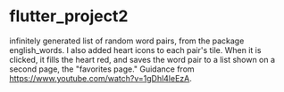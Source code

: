 # flutter_project2


infinitely generated list of random word pairs,
from the package english_words. I also added heart icons
to each pair's tile. When it is clicked, it fills the heart red,
and saves the word pair to a list shown on a second page, the "favorites page."
Guidance from https://www.youtube.com/watch?v=1gDhl4leEzA.